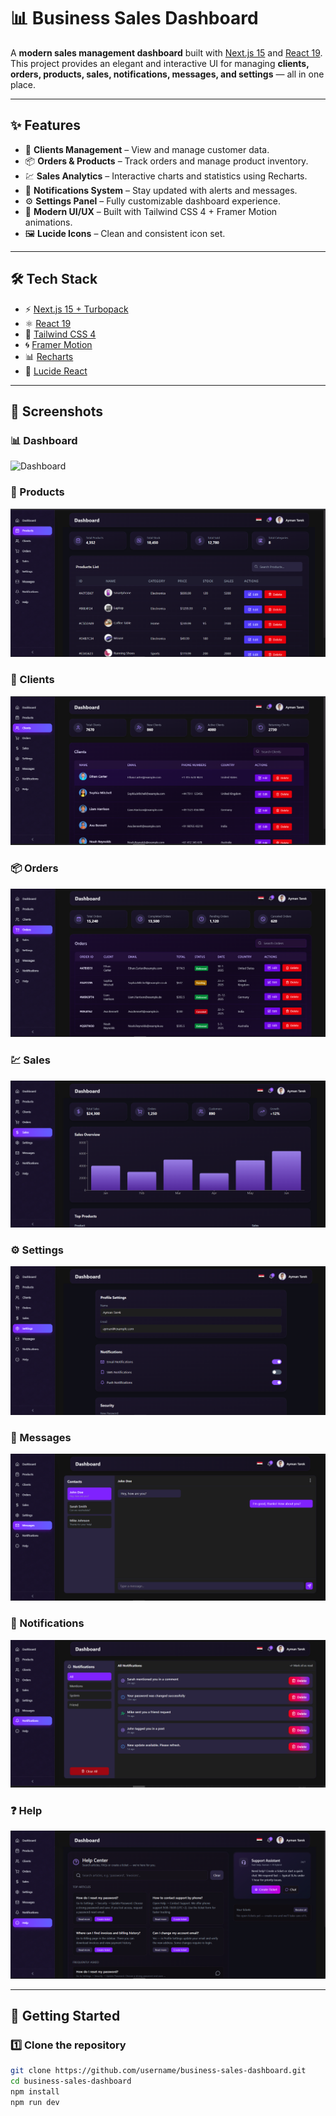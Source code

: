 # 📊 Business Sales Dashboard

A **modern sales management dashboard** built with [Next.js 15](https://nextjs.org/) and [React 19](https://react.dev/).  
This project provides an elegant and interactive UI for managing **clients, orders, products, sales, notifications, messages, and settings** — all in one place.  

---

## ✨ Features
- 👥 **Clients Management** – View and manage customer data.  
- 📦 **Orders & Products** – Track orders and manage product inventory.  
- 💹 **Sales Analytics** – Interactive charts and statistics using Recharts.  
- 🔔 **Notifications System** – Stay updated with alerts and messages.  
- ⚙️ **Settings Panel** – Fully customizable dashboard experience.  
- 🎨 **Modern UI/UX** – Built with Tailwind CSS 4 + Framer Motion animations.  
- 🖼️ **Lucide Icons** – Clean and consistent icon set.  

---

## 🛠️ Tech Stack
- ⚡ [Next.js 15 + Turbopack](https://nextjs.org/)  
- ⚛️ [React 19](https://react.dev/)  
- 🎨 [Tailwind CSS 4](https://tailwindcss.com/)  
- 🌀 [Framer Motion](https://www.framer.com/motion/)  
- 📊 [Recharts](https://recharts.org/en-US/)  
- 🔗 [Lucide React](https://lucide.dev/)  

---

## 📸 Screenshots

### 📊 Dashboard  
![Dashboard](./public/screenshots/dashboard.pn)

### 🛒 Products  
![Products](./public/screenshots/products.png)

### 👥 Clients  
![Clients](./public/screenshots/clients.png)

### 📦 Orders  
![Orders](./public/screenshots/orders.png)

### 💹 Sales  
![Sales](./public/screenshots/sales.png)

### ⚙️ Settings  
![Settings](./public/screenshots/settings.png)

### 💬 Messages  
![Messages](./public/screenshots/messages.png)

### 🔔 Notifications  
![Notifications](./public/screenshots/notifications.png)


### ❓ Help  
![Help](./public/screenshots/help.png)



---

## 🚀 Getting Started

### 1️⃣ Clone the repository
```bash
git clone https://github.com/username/business-sales-dashboard.git
cd business-sales-dashboard
npm install
npm run dev
